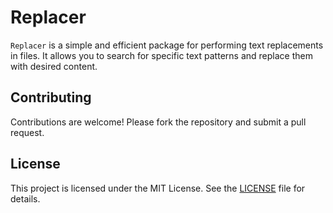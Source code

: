 # Replacer

`Replacer` is a simple and efficient package for performing text replacements in files. It allows you to search for specific text patterns and replace them with desired content.

## Contributing

Contributions are welcome! Please fork the repository and submit a pull request.

## License

This project is licensed under the MIT License. See the [LICENSE](LICENSE) file for details.
